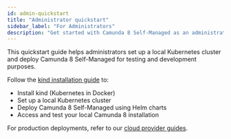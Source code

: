 ```yaml
---
id: admin-quickstart
title: "Administrator quickstart"
sidebar_label: "For Administrators"
description: "Get started with Camunda 8 Self-Managed as an administrator using kind and Kubernetes."
---
```


This quickstart guide helps administrators set up a local Kubernetes cluster and deploy Camunda 8 Self-Managed for testing and development purposes.

Follow the [kind installation guide](/self-managed/deployment/helm/cloud-providers/kind) to:

- Install kind (Kubernetes in Docker)
- Set up a local Kubernetes cluster
- Deploy Camunda 8 Self-Managed using Helm charts
- Access and test your local Camunda 8 installation

For production deployments, refer to our [cloud provider guides](/self-managed/deployment/helm/cloud-providers/index.md).
